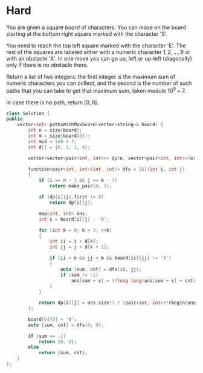 # Hard

You are given a square $board$ of characters. You can move on the board starting at the bottom right square marked with the character 'S'.

You need to reach the top left square marked with the character 'E'. The rest of the squares are labeled either with a numeric character $1, 2, ..., 9$ or with an obstacle 'X'. In one move you can go up, left or up-left (diagonally) only if there is no obstacle there.

Return a list of two integers: the first integer is the maximum sum of numeric characters you can collect, and the second is the number of such paths that you can take to get that maximum sum, taken modulo $10^9 + 7$.

In case there is no path, return $[0, 0]$.

```cpp
class Solution {
public:
    vector<int> pathsWithMaxScore(vector<string>& board) {
        int n = size(board);
        int m = size(board[0]);
        int mod = 1e9 + 7;
        int d[] = {0, 1, 1, 0};

        vector<vector<pair<int, int>>> dp(n, vector<pair<int, int>>(m));

        function<pair<int, int>(int, int)> dfs = [&](int i, int j)
        {
            if (i == n - 1 && j == m - 1)
                return make_pair(0, 1);

            if (dp[i][j].first != 0)
                return dp[i][j];

            map<int, int> ans;
            int s = board[i][j] - '0';

            for (int k = 0; k < 3; ++k)
            {
                int ii = i + d[k];
                int jj = j + d[k + 1];

                if (ii < n && jj < m && board[ii][jj] != 'X')
                {
                    auto [sum, cnt] = dfs(ii, jj);
                    if (sum != -1)
                        ans[sum + s] = ((long long)ans[sum + s] + cnt) % mod;
                }
            }

            return dp[i][j] = ans.size() ? (pair<int, int>)*rbegin(ans) : make_pair(-1, 0);
        };

        board[0][0] = '0';
        auto [sum, cnt] = dfs(0, 0);

        if (sum == -1)
            return {0, 0};
        else
            return {sum, cnt};
    }
};
```
